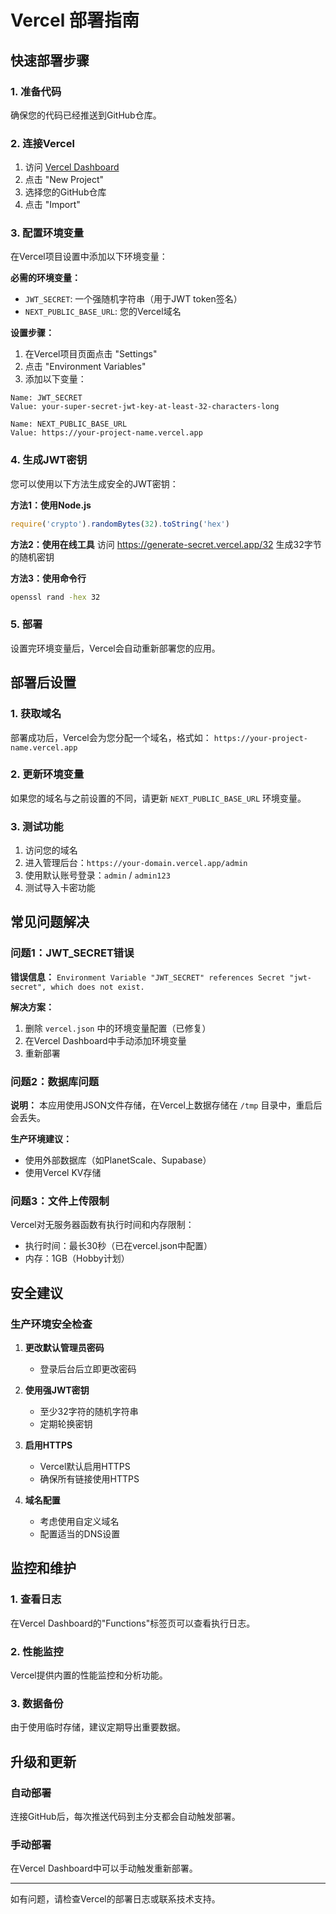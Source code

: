# Vercel 部署指南

## 快速部署步骤

### 1. 准备代码
确保您的代码已经推送到GitHub仓库。

### 2. 连接Vercel
1. 访问 [Vercel Dashboard](https://vercel.com/dashboard)
2. 点击 "New Project"
3. 选择您的GitHub仓库
4. 点击 "Import"

### 3. 配置环境变量
在Vercel项目设置中添加以下环境变量：

**必需的环境变量：**
- `JWT_SECRET`: 一个强随机字符串（用于JWT token签名）
- `NEXT_PUBLIC_BASE_URL`: 您的Vercel域名

**设置步骤：**
1. 在Vercel项目页面点击 "Settings"
2. 点击 "Environment Variables"
3. 添加以下变量：

```
Name: JWT_SECRET
Value: your-super-secret-jwt-key-at-least-32-characters-long

Name: NEXT_PUBLIC_BASE_URL  
Value: https://your-project-name.vercel.app
```

### 4. 生成JWT密钥
您可以使用以下方法生成安全的JWT密钥：

**方法1：使用Node.js**
```javascript
require('crypto').randomBytes(32).toString('hex')
```

**方法2：使用在线工具**
访问 https://generate-secret.vercel.app/32 生成32字节的随机密钥

**方法3：使用命令行**
```bash
openssl rand -hex 32
```

### 5. 部署
设置完环境变量后，Vercel会自动重新部署您的应用。

## 部署后设置

### 1. 获取域名
部署成功后，Vercel会为您分配一个域名，格式如：
`https://your-project-name.vercel.app`

### 2. 更新环境变量
如果您的域名与之前设置的不同，请更新 `NEXT_PUBLIC_BASE_URL` 环境变量。

### 3. 测试功能
1. 访问您的域名
2. 进入管理后台：`https://your-domain.vercel.app/admin`
3. 使用默认账号登录：`admin` / `admin123`
4. 测试导入卡密功能

## 常见问题解决

### 问题1：JWT_SECRET错误
**错误信息：** `Environment Variable "JWT_SECRET" references Secret "jwt-secret", which does not exist.`

**解决方案：**
1. 删除 `vercel.json` 中的环境变量配置（已修复）
2. 在Vercel Dashboard中手动添加环境变量
3. 重新部署

### 问题2：数据库问题
**说明：** 本应用使用JSON文件存储，在Vercel上数据存储在 `/tmp` 目录中，重启后会丢失。

**生产环境建议：**
- 使用外部数据库（如PlanetScale、Supabase）
- 使用Vercel KV存储

### 问题3：文件上传限制
Vercel对无服务器函数有执行时间和内存限制：
- 执行时间：最长30秒（已在vercel.json中配置）
- 内存：1GB（Hobby计划）

## 安全建议

### 生产环境安全检查
1. **更改默认管理员密码**
   - 登录后台后立即更改密码
   
2. **使用强JWT密钥**
   - 至少32字符的随机字符串
   - 定期轮换密钥

3. **启用HTTPS**
   - Vercel默认启用HTTPS
   - 确保所有链接使用HTTPS

4. **域名配置**
   - 考虑使用自定义域名
   - 配置适当的DNS设置

## 监控和维护

### 1. 查看日志
在Vercel Dashboard的"Functions"标签页可以查看执行日志。

### 2. 性能监控
Vercel提供内置的性能监控和分析功能。

### 3. 数据备份
由于使用临时存储，建议定期导出重要数据。

## 升级和更新

### 自动部署
连接GitHub后，每次推送代码到主分支都会自动触发部署。

### 手动部署
在Vercel Dashboard中可以手动触发重新部署。

---

如有问题，请检查Vercel的部署日志或联系技术支持。
